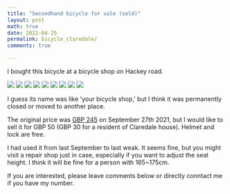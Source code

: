 ```yaml
---
title: "Secondhand bicycle for sale (sold)"
layout: post
math: true
date: 2022-04-25
permalink: bicycle_claredale/
comments: true

---
```


I bought this bicycle at a bicycle shop on Hackey road.

![]({{site.baseurl}}/assets/bicycle/1.jpg)
![]({{site.baseurl}}/assets/bicycle/2.jpg)
![]({{site.baseurl}}/assets/bicycle/3.jpg)
![]({{site.baseurl}}/assets/bicycle/4.jpg)
![]({{site.baseurl}}/assets/bicycle/5.jpg)
![]({{site.baseurl}}/assets/bicycle/6.jpg)
![]({{site.baseurl}}/assets/bicycle/7.jpg)
![]({{site.baseurl}}/assets/bicycle/8.jpg)
![]({{site.baseurl}}/assets/bicycle/9.jpg)

I guess its name was like 'your bicycle shop,' but I think it was permanently closed or moved to another place.

The original price was  [GBP 245]({{site.baseurl}}/assets/bicycle/bicycle.pdf) on September 27th 2021, but I would like to sell it for GBP 50 (GBP 30 for a resident of Claredale house).
Helmet and lock are free.

I had used it from last September to last weak.
It seems fine, but you might visit a repair shop just in case, especially if you want to adjust the seat height.
I think it will be fine for a person with 165~175cm.

If you are interested, please leave comments below or directly conntact me if you have my number.

